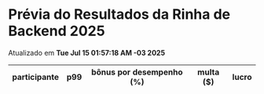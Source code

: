 # Prévia do Resultados da Rinha de Backend 2025
Atualizado em **Tue Jul 15 01:57:18 AM -03 2025**


| participante | p99 | bônus por desempenho (%) | multa ($) | lucro |
| -- | -- | -- | -- | -- |
